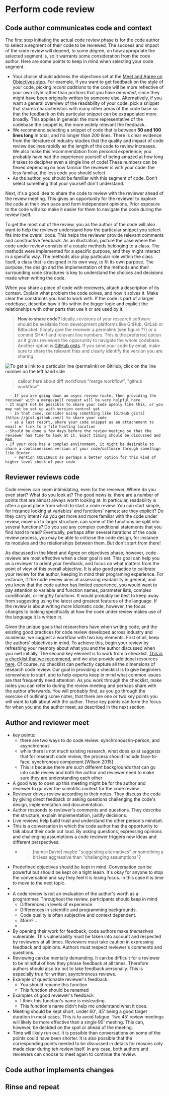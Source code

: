 # Perform code review

## Code author communicates code and context

The first step initiating the actual code review phase is for the code author to
select a segment of their code to be reviewed. The success and impact of the code
review will depend, to some degree, on how appropriate the selected segment is,
so it warrants some consideration from the code author. Here are some points to
keep in mind when selecting your code segment.

- Your choice should address the objectives set at the [Meet and Agree on
  Objectives step](../meet_and_agree_on_objectives). For example, if you want to
  get feedback on the style of your code, picking _recent additions_ to the code
  will be more reflective of your own style rather than portions that you have
  _amended_, since they might have been originally written by someone else.
  Alternatively, if you want a general overview of the readability of your code,
  pick a snippet that shares characteristics with many other areas of the code
  base so that the feedback on this particular snippet can be extrapolated more
  broadly. This applies in general: the more representative of the codebase the
  snippet is, the more widely relevant the feedback.
- We recommend selecting a snippet of code that is between **50 and 100 lines long**
  in total, and no longer than 200 lines. There is clear evidence from the
  literature of industry studies that the quality and impact of code review
  declines rapidly as the length of the code to review increases. We also make
  this recommendation from personal experience; you probably have had the
  experience yourself of being amazed at how long it takes to decipher even a
  single line of code! These numbers can be flexed depending on how familiar the
  reviewer is with your code: the less familiar, the less code you should
  select.
- As the author, you should be familiar with this segment of code. Don't select
  something that your yourself don't understand.

Next, it's a good idea to share the code to review with the reviewer ahead
of the review meeting. This gives an opportunity for the reviewer to
explore the code at their own pace and form independent
opinions. Prior exposure to the code will also make it easier for
them to navigate the code during the review itself.

To get the most out of the review, you as the author of the code
will also want to help the reviewer understand
how the particular snippet you select fits into the overall code.
This helps the reviewer provide relevant comments
and constructive feedback.
As an illustration, picture the case where the code under review consists of
a couple methods belonging to a class. The methods were implemented for a
specific purpose, and they might interact in a specific way.
The methods also play particular role within the class
itself, a class that is designed in its own way, to fit its own purpose.
The purpose, the design and the implementation of the methods and their
surrounding code structures is key to understand the choices and
decisions made when writing the code.

When you share a piece of code with reviewers, attach a
description of its context. Explain what problem the code solves,
and how it solves it. Make clear the constraints you had to work with.
If the code is part of a larger codebase, describe how it fits within
the bigger logic and explicit the relationships with other parts that
use it or are used by it.

> **How to share code?**
> Ideally, revisions of your research software should be available from
> development platforms like GitHub, GitLab or Bitbucket. Simply give
> the reviewer a permalink (see figure ??) or a commit SHA-1 and
> relevant line numbers. This is the preferred option as it gives
> reviewers the opporunity to navigate the whole codebase. Another
> option is [GitHub gists](https://gist.github.com/). If you send
> your code by email, make sure to share the relevant files and clearly
> identify the version you are sharing.

![To get a link to a particular line (permalink) on GitHub, click on the line number on the left hand side](/dev-review/images/github_permalink.png "To get a link to a particular line (permalink) on GitHub, click on the line number on the left hand sise. Most development platforms can generate links to a particular line, for a particular revision.")


> callout here about diff workflows "merge workflow", "github workflow"

      - If you are going down an async review route, then providing the reviewer with a merge/pull request will be very helpful here
    - It might not be possible to share your code openly like this, or you may not be set up with version control yet
      - in that case, consider using something like [GitHub gists](https://gist.github.com/) to share your code
      - as a last resort, share your code snippet as an attachement to email or link to a file hosting location
    - Should be done a few days before the review meeting so that the reviewer has time to look at it. Exact timing should be discussed and MAO.
    - If your code has a complex environment, it might be desirable to share a containerised version of your code/software through somethign like Binder
        - mention CODECHECK as perhaps a better option for this kind of higher level check of your code


## Reviewer reviews code

Code review can seem intimidating, even for the reviewer. 
Where do you even start? What do you look at? 
The good news is: there are a number of points that are almost always worth looking at. 
In particular, readability is often a good place from which to start a code review. 
You can start simple, for instance looking at variables' and functions' names: are they explicit? 
Do they carry intent? As you get more and more familiar with the code under review, 
move on to larger structure: can some of the functions be split into several functions? 
Do you see any complex conditional statements that you find hard to read? 
Eventually, perhaps after several iterations of the code review process, 
you may be able to criticise the code design, 
for instance its modules and the relationships between them. But don't start from there!

As discussed in the Meet and Agree on objectives phase, however, 
code reviews are most effective when a clear goal is set. 
This goal can help you as a reviewer to orient your feedback, 
and focus on what matters from the point of view of this overall objective. 
It is also good practice to calibrate your review for the author, 
keeping in mind their programing experience. 
For instance, if the code review aims at assessing readability in general, 
and you knew that the code author has limited experience, 
you would want to pay attention to variable and function names, 
parameter lists, complex conditionals, or lengthy functions. 
It would probably be best to keep away from suggesting using the latest and greatest features of the language. 
If the review is about writing more idiomatic code, however, 
the focus changes to looking specifically at how the code under review 
makes use of the language it is written in.

Given the unique goals that researchers have when writing code, 
and the existing good practices for code review developed across industry and academia, 
we suggest a workflow with two key elements.
First of all, keep the authors' objectives in mind.
To achieve this, begin your review by refreshing your memory about what you and
the author discussed when you met initially.
The second key element is to work from a checklist.
[This is a checklist that we recommend](https://github.com/OxfordCodeReviewNet/forum/blob/master/guidelines_for_reviewers.md),
and we also provide additional resources [here](../refs-related.md).
Of course, no checklist can perfectly capture all the dimensions of research
code review.
Our goal in providing a checklist is to give beginners somewhere to start, and
to help experts keep in mind what common issues are that frequently need
attention.
As you work through the checklist, 
make notes you can refer to during the review meeting and perhaps share
with the author afterwards. 
You will probably find, as you go through the exercise of outlining some notes,
that there are one or two key points you will want to talk about with the
author.
These key points can form the focus for when you and the author meet, as
described in the next section.

## Author and reviewer meet
- key points:
  -  there are two ways to do code review: synchronous/in-person, and asynchronous
  -  while there is not much existing research, what does exist suggests that for research code review, the process should include face-to-face, synchronous component [Wilson 2015]
  -  This is because there are such different backgrounds that can go into code review and both the author and reviewer need to make sure they are understanding each other
- A good way to open up this meeting might be for the author and reviewer to go over the scientific context for the code review
- Reviewer drives review according to their notes. They discuss the code by giving direct feedback or asking questions challenging the code's design, implementation and documentation.
- Author responds to reviewer's comments and questions. They describe the structure, explain implementation, justify decisions.
- Live reviews help build trust and understand the other person's mindset.
- This is a conversation in which the code author has the opportunity to talk about their code out loud. By asking questions, expressing opinions and challenging assumptions a code reviewer triggers new ideas and different perspectives.
  - > [name=David] maybe "suggesting alternatives" or something a bit less aggressive than  "challenging assumptions"?
- Predefined objectives should be kept in mind. Conversation can be powerful but should be kept on a tight leash. It's okay for anyone to stop the conversation and say they feel it is losing focus. In this case it is time to move to the next topic.
-
- A code review is not an evaluation of the author's worth as a programmer. Throughout the review, participants should keep in mind
  -  Differences in levels of experience.
  -  Differences in scientific and programming backgrounds.
  -  Code quality is often subjective and context dependent.
  -  *More?*...
  -  
- By opening their work for feedback, code authors make *themselves* vulnerable. This vulnerability must be taken into account and respected by reviewers at all times. Reviewers must take caution in expressing feedback and opinions. Authors must respect reviewer's comments and questions.
- Reviewing can be mentally demanding. It can be difficult for a reviewer to be mindful of how they phrase feedback at all times. Therefore authors should also try not to take feedback personally. This is especially true for written, asynchronous reviews.
- Example of questionable reviewer's feedback:
  - You should rename this function
  - This function should be renamed
- Examples of good reviewer's feedback
  - I think this function's name is misleading
  - This function's name didn't help me understand what it does.
- Meeting should be kept short, under 60', 45' being a good target duration in most cases. This is to avoid fatigue. Two 45' review meetings will likely be more effective than a single 90' meeting. This can, however, be decided on the spot or ahead of the meeting.
- Time will likely run out. It is possible than conversations on some of the points could have been shorter. It is also possible that the corresponding points needed to be discussed in details for reasons only made clear during teh review itself. In any case, both authors and reviewers can choose to meet again to continue the review.

## Code author implements changes

## Rinse and repeat

